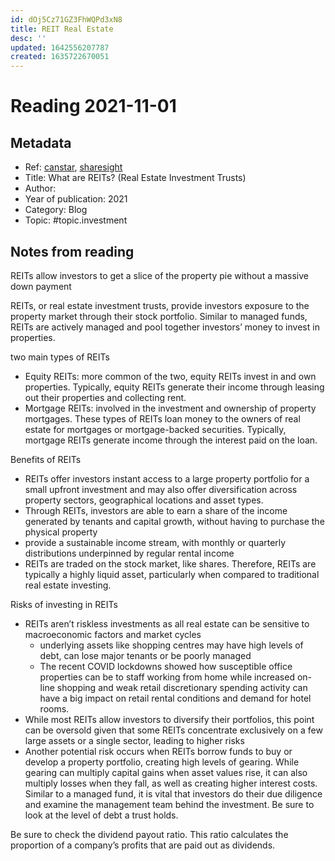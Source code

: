 ```yaml
---
id: dOj5Cz71GZ3FhWQPd3xN8
title: REIT Real Estate
desc: ''
updated: 1642556207787
created: 1635722670051
---
```

# Reading 2021-11-01

## Metadata

- Ref: [canstar](https://www.canstar.com.au/investor-hub/real-estate-investment-trusts/), [sharesight](https://www.sharesight.com/blog/real-estate-investment-trust-reit/)
- Title: What are REITs? (Real Estate Investment Trusts)
- Author: 
- Year of publication: 2021
- Category: Blog
- Topic: #topic.investment

## Notes from reading

REITs allow investors to get a slice of the property pie without a massive down payment

REITs, or real estate investment trusts, provide investors exposure to the property market through their stock portfolio. Similar to managed funds, REITs are actively managed and pool together investors’ money to invest in properties.

two main types of REITs
- Equity REITs: more common of the two, equity REITs invest in and own properties. Typically, equity REITs generate their income through leasing out their properties and collecting rent.
- Mortgage REITs: involved in the investment and ownership of property mortgages. These types of REITs loan money to the owners of real estate for mortgages or mortgage-backed securities. Typically, mortgage REITs generate income through the interest paid on the loan.

Benefits of REITs
- REITs offer investors instant access to a large property portfolio for a small upfront investment and may also offer diversification across property sectors, geographical locations and asset types.
- Through REITs, investors are able to earn a share of the income generated by tenants and capital growth, without having to purchase the physical property
- provide a sustainable income stream, with monthly or quarterly distributions underpinned by regular rental income
- REITs are traded on the stock market, like shares. Therefore, REITs are typically a highly liquid asset, particularly when compared to traditional real estate investing.

Risks of investing in REITs
- REITs aren’t riskless investments as all real estate can be sensitive to macroeconomic factors and market cycles
    - underlying assets like shopping centres may have high levels of debt, can lose major tenants or be poorly managed
    - The recent COVID lockdowns showed how susceptible office properties can be to staff working from home while increased on-line shopping and weak retail discretionary spending activity can have a big impact on retail rental conditions and demand for hotel rooms.
- While most REITs allow investors to diversify their portfolios, this point can be oversold given that some REITs concentrate exclusively on a few large assets or a single sector, leading to higher risks
- Another potential risk occurs when REITs borrow funds to buy or develop a property portfolio, creating high levels of gearing. While gearing can multiply capital gains when asset values rise, it can also multiply losses when they fall, as well as creating higher interest costs.  
Similar to a managed fund, it is vital that investors do their due diligence and examine the management team behind the investment. Be sure to look at the level of debt a trust holds.  

Be sure to check the dividend payout ratio. This ratio calculates the proportion of a company’s profits that are paid out as dividends.
